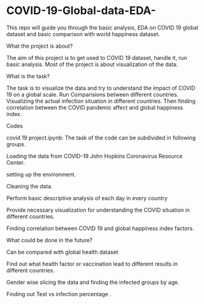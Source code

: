 # COVID-19-Global-data-EDA-
This repo will guide you through the basic analysis, EDA on COVID 19 global dataset and basic comparison with world happiness dataset.  

 

What the project is about? 

The aim of this project is to get used to COVID 19 dataset, handle it, run basic analysis. Most of the project is about visualization of the data.  

What is the task? 

The task is to visualize the data and try to understand the impact of COVID 19 on a global scale.  Run Comparisions between different countries. Visualizing the actual infection situation in different countries. Then finding correlation between the COVID pandemic affect and global happiness index.  

Codes 

covid 19 project.ipynb: The task of the code can be subdivided in following groups. 

Loading the data from COVID-19 John Hopkins Coronavirus Resource Center.  

setting up the environment. 

Cleaning the data. 

Perform basic descriptive analysis of each day in every country 

Provide necessary visualization for understanding the COVID situation in different countries. 

Finding correlation between COVID 19 and global happiness index factors.  

What could be done in the future? 

Can be compared with global health dataset  

Find out what health factor or vaccination lead to different results in different countries.  

Gender wise slicing the data and finding the infected groups by age.  

Finding out Test vs infection percentage .  

